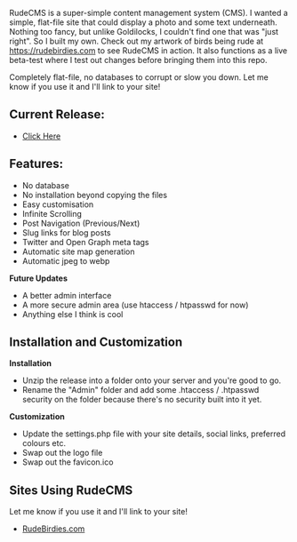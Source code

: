 RudeCMS is a super-simple content management system (CMS). I wanted a simple, flat-file site that could display a photo and some text underneath. Nothing too fancy, but unlike Goldilocks, I couldn't find one that was "just right". So I built my own. Check out my artwork of birds being rude at https://rudebirdies.com to see RudeCMS in action. It also functions as a live beta-test where I test out changes before bringing them into this repo.

Completely flat-file, no databases to corrupt or slow you down. Let me know if you use it and I'll link to your site!

## Current Release:
- [Click Here](https://github.com/RudeCMS/RudeCMS/releases/)

## Features:
- No database
- No installation beyond copying the files
- Easy customisation
- Infinite Scrolling
- Post Navigation (Previous/Next)
- Slug links for blog posts
- Twitter and Open Graph meta tags
- Automatic site map generation
- Automatic jpeg to webp
  
**Future Updates**
- A better admin interface
- A more secure admin area (use htaccess / htpasswd for now)
- Anything else I think is cool

## Installation and Customization
**Installation**
- Unzip the release into a folder onto your server and you're good to go. 
- Rename the "Admin" folder and add some .htaccess / .htpasswd security on the folder because there's no security built into it yet.

**Customization**
- Update the settings.php file with your site details, social links, preferred colours etc.
- Swap out the logo file
- Swap out the favicon.ico

## Sites Using RudeCMS
Let me know if you use it and I'll link to your site!
- [RudeBirdies.com](https://rudebirdies.com)
